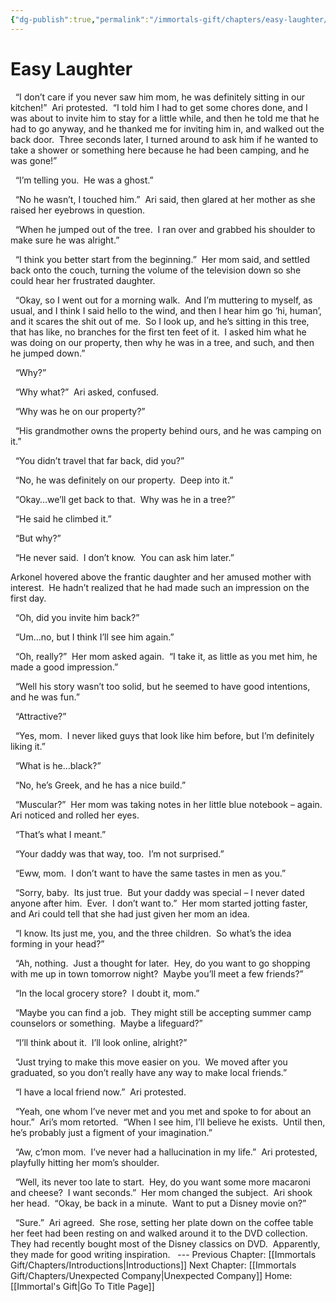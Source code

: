 ```yaml
---
{"dg-publish":true,"permalink":"/immortals-gift/chapters/easy-laughter/"}
---
```


# Easy Laughter

  “I don’t care if you never saw him mom, he was definitely sitting in our kitchen!”  Ari protested.  “I told him I had to get some chores done, and I was about to invite him to stay for a little while, and then he told me that he had to go anyway, and he thanked me for inviting him in, and walked out the back door.  Three seconds later, I turned around to ask him if he wanted to take a shower or something here because he had been camping, and he was gone!”

  “I’m telling you.  He was a ghost.”

  “No he wasn’t, I touched him.”  Ari said, then glared at her mother as she raised her eyebrows in question.

  “When he jumped out of the tree.  I ran over and grabbed his shoulder to make sure he was alright.”

  “I think you better start from the beginning.”  Her mom said, and settled back onto the couch, turning the volume of the television down so she could hear her frustrated daughter.

  “Okay, so I went out for a morning walk.  And I’m muttering to myself, as usual, and I think I said hello to the wind, and then I hear him go ‘hi, human’, and it scares the shit out of me.  So I look up, and he’s sitting in this tree, that has like, no branches for the first ten feet of it.  I asked him what he was doing on our property, then why he was in a tree, and such, and then he jumped down.”

  “Why?”

  “Why what?”  Ari asked, confused.

  “Why was he on our property?”

  “His grandmother owns the property behind ours, and he was camping on it.”

  “You didn’t travel that far back, did you?”

  “No, he was definitely on our property.  Deep into it.”

  “Okay…we’ll get back to that.  Why was he in a tree?”

  “He said he climbed it.”

  “But why?”

  “He never said.  I don’t know.  You can ask him later.”

Arkonel hovered above the frantic daughter and her amused mother with interest.  He hadn’t realized that he had made such an impression on the first day. 

  “Oh, did you invite him back?”

  “Um…no, but I think I’ll see him again.”

  “Oh, really?”  Her mom asked again.  “I take it, as little as you met him, he made a good impression.”

  “Well his story wasn’t too solid, but he seemed to have good intentions, and he was fun.”

  “Attractive?”

  “Yes, mom.  I never liked guys that look like him before, but I’m definitely liking it.”

  “What is he…black?”

  “No, he’s Greek, and he has a nice build.”

  “Muscular?”  Her mom was taking notes in her little blue notebook – again.  Ari noticed and rolled her eyes.

  “That’s what I meant.”

  “Your daddy was that way, too.  I’m not surprised.”

  “Eww, mom.  I don’t want to have the same tastes in men as you.”

  “Sorry, baby.  Its just true.  But your daddy was special – I never dated anyone after him.  Ever.  I don’t want to.”  Her mom started jotting faster, and Ari could tell that she had just given her mom an idea.

  “I know. Its just me, you, and the three children.  So what’s the idea forming in your head?”

  “Ah, nothing.  Just a thought for later.  Hey, do you want to go shopping with me up in town tomorrow night?  Maybe you’ll meet a few friends?”

  “In the local grocery store?  I doubt it, mom.”

  “Maybe you can find a job.  They might still be accepting summer camp counselors or something.  Maybe a lifeguard?”

  “I’ll think about it.  I’ll look online, alright?”

  “Just trying to make this move easier on you.  We moved after you graduated, so you don’t really have any way to make local friends.”

  “I have a local friend now.”  Ari protested. 

  “Yeah, one whom I’ve never met and you met and spoke to for about an hour.”  Ari’s mom retorted.  “When I see him, I’ll believe he exists.  Until then, he’s probably just a figment of your imagination.”

  “Aw, c’mon mom.  I’ve never had a hallucination in my life.”  Ari protested, playfully hitting her mom’s shoulder.

  “Well, its never too late to start.  Hey, do you want some more macaroni and cheese?  I want seconds.”  Her mom changed the subject.  Ari shook her head.  “Okay, be back in a minute.  Want to put a Disney movie on?”

  “Sure.”  Ari agreed.  She rose, setting her plate down on the coffee table her feet had been resting on and walked around it to the DVD collection.  They had recently bought most of the Disney classics on DVD.  Apparently, they made for good writing inspiration.
  ---
Previous Chapter: [[Immortals Gift/Chapters/Introductions\|Introductions]]
Next Chapter: [[Immortals Gift/Chapters/Unexpected Company\|Unexpected Company]]
Home: [[Immortal's Gift\|Go To Title Page]]